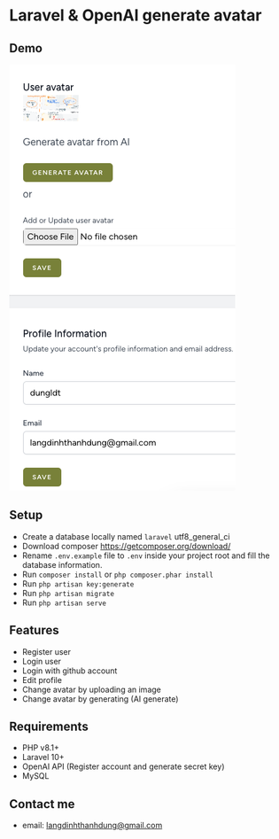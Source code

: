 # Laravel & OpenAI generate avatar

## Demo
![laravel-ai-generate](docs/images/laravel-ai-generate.png)
## Setup
* Create a database locally named `laravel` utf8_general_ci 
* Download composer https://getcomposer.org/download/
* Rename `.env.example` file to `.env` inside your project root and fill the database information.
* Run `composer install` or ```php composer.phar install```
* Run `php artisan key:generate` 
* Run `php artisan migrate`
* Run `php artisan serve`

## Features
* Register user
* Login user
* Login with github account
* Edit profile
* Change avatar by uploading an image
* Change avatar by generating (AI generate)

## Requirements
* PHP v8.1+
* Laravel 10+
* OpenAI API (Register account and generate secret key)
* MySQL

## Contact me
* email: langdinhthanhdung@gmail.com
